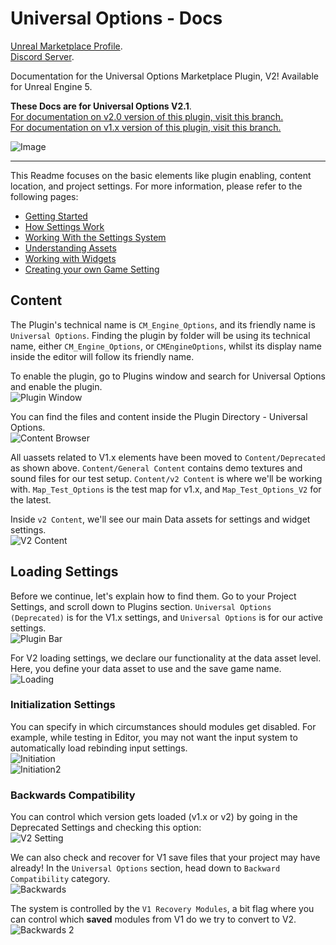 # Universal Options - Docs

[Unreal Marketplace Profile](https://www.unrealengine.com/marketplace/en-US/profile/M+Funderburk).  
[Discord Server](https://discord.gg/QHTTMQ6Pqw).  

Documentation for the Universal Options Marketplace Plugin, V2! Available for Unreal Engine 5.  

**These Docs are for Universal Options V2.1**.  
[For documentation on v2.0 version of this plugin, visit this branch.](https://github.com/FunderburkM/CMEngineOptionsDocs/tree/V2.0-Docs)  
[For documentation on v1.x version of this plugin, visit this branch.](https://github.com/FunderburkM/CMEngineOptionsDocs/tree/V1-Docs)  

![Image](/Resources/Game/SS_Graphics_UI.JPG)  

---  

This Readme focuses on the basic elements like plugin enabling, content location, and project settings. For more information, please refer to the following pages:  

* [Getting Started](/GettingStarted.md)  
* [How Settings Work](/HowSettingsWork.md)  
* [Working With the Settings System](/WorkingWithTheSettingsSystem.md)  
* [Understanding Assets](/UnderstandingAssets.md)  
* [Working with Widgets](/WorkingWithWidgets.md)  
* [Creating your own Game Setting](/CreatingYourOwnGameSettings.md)  

## Content

The Plugin's technical name is `CM_Engine_Options`, and its friendly name is `Universal Options`. Finding the plugin by folder will be using its technical name, either `CM_Engine_Options`, or `CMEngineOptions`, whilst its display name inside the editor will follow its friendly name.    

To enable the plugin, go to Plugins window and search for Universal Options and enable the plugin.  
![Plugin Window](Resources/Basics/SS_PluginWindow.JPG)  

You can find the files and content inside the Plugin Directory - Universal Options.  
![Content Browser](Resources/Basics/SS_ContentBrowser_Content.JPG)  

All uassets related to V1.x elements have been moved to `Content/Deprecated` as shown above. `Content/General Content` contains demo textures and sound files for our test setup. `Content/v2 Content` is where we'll be working with. `Map_Test_Options` is the test map for v1.x, and `Map_Test_Options_V2` for the latest.  

Inside `v2 Content`, we'll see our main Data assets for settings and widget settings.  
![V2 Content](Resources/Basics/SS_ContentBrowser_V2Content.JPG)  

## Loading Settings

Before we continue, let's explain how to find them. Go to your Project Settings, and scroll down to Plugins section. `Universal Options (Deprecated)` is for the V1.x settings, and `Universal Options` is for our active settings.  
![Plugin Bar](Resources/Basics/SS_ProjSettings_Bar.jpg)  

For V2 loading settings, we declare our functionality at the data asset level. Here, you define your data asset to use and the save game name.
![Loading](Resources/Basics/SS_ProjSettings_Loading.JPG)  

### Initialization Settings

You can specify in which circumstances should modules get disabled. For example, while testing in Editor, you may not want the input system to automatically load rebinding input settings.  
![Initiation](Resources/Basics/SS_ProjSettings_Init.JPG)  
![Initiation2](Resources/Basics/SS_ProjSettings_Init2.JPG)  

### Backwards Compatibility

You can control which version gets loaded (v1.x or v2) by going in the Deprecated Settings and checking this option:  
![V2 Setting](Resources/Basics/SS_ProjSettings_Deprecated.JPG)  

We can also check and recover for V1 save files that your project may have already! In the `Universal Options` section, head down to `Backward Compatibility` category.  
![Backwards](Resources/Basics/SS_ProjSettings_Backwards.JPG)  

The system is controlled by the `V1 Recovery Modules`, a bit flag where you can control which **saved** modules from V1 do we try to convert to V2.  
![Backwards 2](Resources/Basics/SS_ProjSettings_Backwards-2.JPG)  

